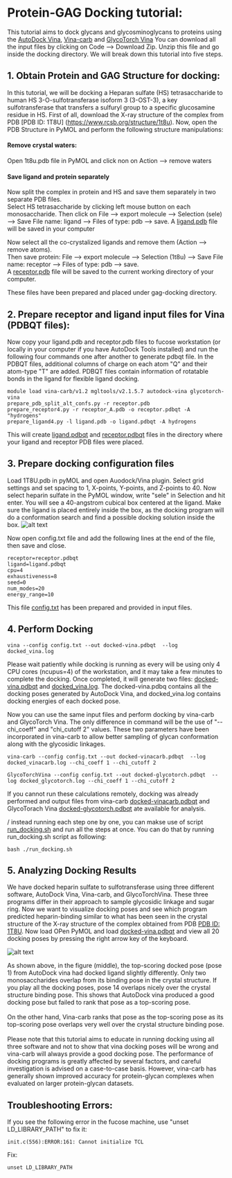 # Protein-GAG Docking tutorial:
This tutorial aims to dock glycans and glycosminoglycans to proteins using the [AutoDock Vina](https://vina.scripps.edu), [Vina-carb](https://pubs.acs.org/doi/10.1021/acs.jctc.5b00834) and [GlycoTorch Vina](https://pubs.acs.org/doi/10.1021/acs.jcim.0c00373)
You can download all the input files by clicking on Code --> Download Zip. Unzip this file and go inside the docking directory. 
We will break down this tutorial into five steps.

## 1. Obtain Protein and GAG Structure for docking: 
In this tutorial, we will be docking a Heparan sulfate (HS) tetrasaccharide to human HS 3-O-sulfotransferase isoform 3 (3-OST-3), a key sulfotransferase that transfers a sulfuryl group to a specific glucosamine residue in HS. First of all, download the X-ray structure of the complex from PDB [PDB ID: 1T8U] (https://www.rcsb.org/structure/1t8u). Now, open the PDB Structure in PyMOL and perform the following structure manipulations:
#### Remove crystal waters: 
Open 1t8u.pdb file in PyMOL and click non on Action --> remove waters
#### Save ligand and protein separately
Now split the complex in protein and HS and save them separately in two separate PDB files. \
Select HS tetrasaccharide by clicking left mouse button on each monosaccharide. Then click on File --> export molecule --> Selection (sele) --> Save File name: ligand --> Files of type: pdb --> save. A [ligand.pdb](https://github.com/glycodynamics/gag-docking/blob/main/receptor_A.pdb) file will be saved in your computer 

Now select all the co-crystalized ligands and remove them (Action --> remove atoms). \
Then save protein: File --> export molecule --> Selection (1t8u) --> Save File name: receptor --> Files of type: pdb --> save. \
A [receptor.pdb](https://github.com/glycodynamics/gag-docking/blob/main/receptor.pdb) file will be saved to the current working directory of your computer.

These files have been prepared and placed under gag-docking directory. 

## 2. Prepare receptor and ligand input files for Vina (PDBQT files):
Now copy your ligand.pdb and receptor.pdb files to fucose workstation (or locally in your computer if you have AutoDock Tools installed) and run the following four commands one after another to generate pdbqt file. In the PDBQT files, additional columns of charge on each atom "Q"  and their atom-type "T" are added. PDBQT files contain information of rotatable bonds in the ligand for flexible ligand docking. 
```
module load vina-carb/v1.2 mgltools/v2.1.5.7 autodock-vina glycotorch-vina
prepare_pdb_split_alt_confs.py -r receptor.pdb 
prepare_receptor4.py -r receptor_A.pdb -o receptor.pdbqt -A "hydrogens"
prepare_ligand4.py -l ligand.pdb -o ligand.pdbqt -A hydrogens
```
This will create [ligand.pdbqt](https://github.com/glycodynamics/gag-docking/blob/main/ligand.pdbqt) and [receptor.pdbqt](https://github.com/glycodynamics/gag-docking/blob/main/receptor.pdbqt) files in the directory where your ligand and receptor PDB files were placed. 

## 3. Prepare docking configuration files
Load 1T8U.pdb in pyMOL and open Auodock/Vina plugin. Select grid settings and set spacing to 1, X-points, Y-points, and Z-points to 40. Now select heparin sulfate in the PyMOL window, write "sele" in Selection and hit enter. You will see a 40-angstrom cubical box centered at the ligand. Make sure the ligand is placed entirely inside the box, as the docking program will do a conformation search and find a possible docking solution inside the box. 
![alt text](https://github.com/glycodynamics/gag-docking/blob/main/images/Screenshot%20from%202021-12-13%2015-40-31.png)

Now open config.txt file and add the following lines at the end of the file, then save and close. 
```
receptor=receptor.pdbqt
ligand=ligand.pdbqt 
cpu=4 
exhaustiveness=8
seed=0 
num_modes=20
energy_range=10
```
This file [config.txt](https://github.com/glycodynamics/gag-docking/blob/main/config.txt) has been prepared and provided in input files.

## 4. Perform Docking
```
vina --config config.txt --out docked-vina.pdbqt  --log docked_vina.log
```
Please wait patiently while docking is running as every will be using only 4 CPU cores (ncupus=4) of the workstation, and it may take a few minutes to complete the docking. Once completed, it will generate two files: [docked-vina.pdbqt](https://github.com/glycodynamics/gag-docking/blob/main/docked-vina.pdbqt) and [docked_vina.log](https://github.com/glycodynamics/gag-docking/blob/main/docked_vina.log). The docked-vina.pdbq contains all the docking poses generated by AutoDock Vina, and docked_vina.log contains docking energies of each docked pose. 

Now you can use the same input files and perform docking by vina-carb and GlycoTorch Vina. The only difference in command will be the use of "--chi_coeff" and "chi_cutoff 2" values. These two parameters have been incorporated in vina-carb to allow better sampling of glycan conformation along with the glycosidic linkages.

```
vina-carb --config config.txt --out docked-vinacarb.pdbqt  --log docked_vinacarb.log --chi_coeff 1 --chi_cutoff 2

GlycoTorchVina --config config.txt --out docked-glycotorch.pdbqt  --log docked_glycotorch.log --chi_coeff 1 --chi_cutoff 2
```
If you cannot run these calculations remotely, docking was already performed and output files from vina-carb [docked-vinacarb.pdbqt](https://github.com/glycodynamics/gag-docking/blob/main/docked-vinacarb.pdbqt) and GlycoTorach Vina [docked-glycotorch.pdbqt](https://github.com/glycodynamics/gag-docking/blob/main/docked-glycotorch.pdbqt) ate available for analysis. 

/
instead running each step one by one, you can makse use of script [run_docking.sh](https://github.com/glycodynamics/gag-docking/blob/main/run_docking.sh) and run all the steps at once. You can do that by running run_docking.sh script as following:
```
bash ./run_docking.sh 
```

## 5. Analyzing Docking Results
We have docked heparin sulfate to sulfotransferase using three different software, AutoDock Vina, Vina-carb, and GlycoTorchVina. These three programs differ in their approach to sample glycosidic linkage and sugar ring. Now we want to visualize docking poses and see which program predicted heparin-binding similar to what has been seen in the crystal structure of the X-ray structure of the complex obtained from PDB [PDB ID: 1T8U](https://www.rcsb.org/structure/1t8u). Now load 
OPen PyMOL and load [docked-vina.pdbqt](https://github.com/glycodynamics/gag-docking/blob/main/docked-vina.pdbqt) and view all 20 docking poses by pressing the right arrow key of the keyboard. 

![alt text](https://github.com/glycodynamics/gag-docking/blob/main/images/docked_ligands.png)

As shown above, in the figure (middle), the top-scoring docked pose (pose 1) from AutoDock vina had docked ligand slightly differently. Only two monosaccharides overlap from its binding pose in the crystal structure. If you play all the docking poses, pose 14 overlaps nicely over the crystal structure binding pose. This shows that AutoDock vina produced a good docking pose but failed to rank that pose as a top-scoring pose. \
\
On the other hand, Vina-carb ranks that pose as the top-scoring pose as its top-scoring pose overlaps very well over the crystal structure binding pose.\
\
Please note that this tutorial aims to educate in running docking using all three software and not to show that vina docking poses will be wrong and vina-carb will always provide a good docking pose. The performance of docking programs is greatly affected by several factors, and careful investigation is advised on a case-to-case basis. However, vina-carb has generally shown improved accuracy for protein-glycan complexes when evaluated on larger protein-glycan datasets.

## Troubleshooting Errors:
If you see the following error in the fucose machine, use "unset LD_LIBRARY_PATH" to fix it:
```
init.c(556):ERROR:161: Cannot initialize TCL
```
Fix:
```
unset LD_LIBRARY_PATH
```
